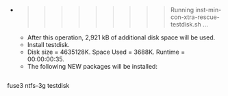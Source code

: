 * >>>>>>>>> Running inst-min-con-xtra-rescue-testdisk.sh ...
  * After this operation, 2,921 kB of additional disk space will be used.
  * Install testdisk.
  * Disk size = 4635128K. Space Used = 3688K. Runtime = 00:00:00:35.
  * The following NEW packages will be installed:
  ```bash
fuse3 ntfs-3g testdisk
  ```
